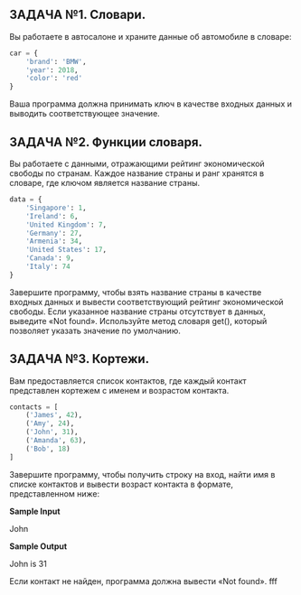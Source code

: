 **ЗАДАЧА №1. Словари.**
-
Вы работаете в автосалоне и храните данные об автомобиле в словаре:
```py
car = {
    'brand': 'BMW',
    'year': 2018,
    'color': 'red'
} 
```
Ваша программа должна принимать ключ в качестве входных данных и выводить соответствующее значение.


**ЗАДАЧА №2. Функции словаря.**
-
Вы работаете с данными, отражающими рейтинг экономической свободы по странам.
Каждое название страны и ранг хранятся в словаре, где ключом является название страны.
```py
data = {
    'Singapore': 1,
    'Ireland': 6,
    'United Kingdom': 7,
    'Germany': 27,
    'Armenia': 34,
    'United States': 17,
    'Canada': 9,
    'Italy': 74
}
```
Завершите программу, чтобы взять название страны в качестве входных данных и вывести соответствующий рейтинг экономической свободы.
Если указанное название страны отсутствует в данных, выведите «Not found».
Используйте метод словаря get(), который позволяет указать значение по умолчанию.


**ЗАДАЧА №3. Кортежи.**
-
Вам предоставляется список контактов, где каждый контакт представлен кортежем с именем и возрастом контакта.
```py
contacts = [
    ('James', 42),
    ('Amy', 24),
    ('John', 31),
    ('Amanda', 63),
    ('Bob', 18)
]
```
Завершите программу, чтобы получить строку на вход, найти имя в списке контактов и вывести возраст контакта в формате, представленном ниже:

**Sample Input**

John

**Sample Output**

John is 31

Если контакт не найден, программа должна вывести «Not found».
fff
